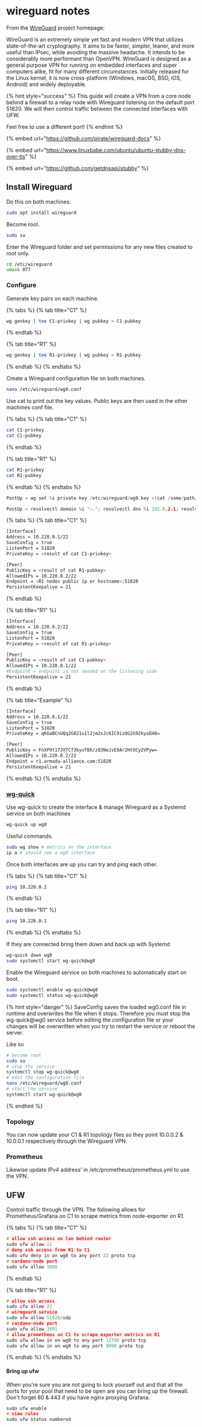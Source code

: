 # wireguard notes

From the [WireGuard](https://www.wireguard.com/) project homepage:

WireGuard is an extremely simple yet fast and modern VPN that utilizes state-of-the-art cryptography. It aims to be faster, simpler, leaner, and more useful than IPsec, while avoiding the massive headache. It intends to be considerably more performant than OpenVPN. WireGuard is designed as a general purpose VPN for running on embedded interfaces and super computers alike, fit for many different circumstances. Initially released for the Linux kernel, it is now cross-platform \(Windows, macOS, BSD, iOS, Android\) and widely deployable.

{% hint style="success" %}
This guide will create a VPN from a core node behind a firewall to a relay node with Wireguard listening on the default port 51820. We will then control traffic between the connected interfaces with UFW.

Feel free to use a different port!
{% endhint %}

{% embed url="https://github.com/pirate/wireguard-docs" %}

{% embed url="https://www.linuxbabe.com/ubuntu/ubuntu-stubby-dns-over-tls" %}

{% embed url="https://github.com/getdnsapi/stubby" %}



## Install Wireguard

Do this on both machines.

```bash
sudo apt install wireguard
```

Become root.

```bash
sudo su
```

Enter the Wireguard folder and set permissions for any new files created to root only.

```bash
cd /etc/wireguard
umask 077
```

### Configure

Generate key pairs on each machine.

{% tabs %}
{% tab title="C1" %}
```bash
wg genkey | tee C1-privkey | wg pubkey > C1-pubkey
```
{% endtab %}

{% tab title="R1" %}
```bash
wg genkey | tee R1-privkey | wg pubkey > R1-pubkey
```
{% endtab %}
{% endtabs %}

Create a Wireguard configuration file on both machines.

```bash
nano /etc/wireguard/wg0.conf
```

Use cat to print out the key values. Public keys are then used in the other machines conf file.

{% tabs %}
{% tab title="C1" %}
```bash
cat C1-privkey
cat C1-pubkey
```
{% endtab %}

{% tab title="R1" %}
```bash
cat R1-privkey
cat R1-pubkey
```
{% endtab %}
{% endtabs %}

```c
PostUp = wg set %i private-key /etc/wireguard/wg0.key <(cat /some/path/%i/privkey)
```

```c
PostUp = resolvectl domain %i "~."; resolvectl dns %i 192.0.2.1; resolvectl dnssec %i yes
```

{% tabs %}
{% tab title="C1" %}
```bash
[Interface]
Address = 10.220.0.1/22
SaveConfig = true
ListenPort = 51820
PrivateKey = <result of cat C1-privkey>

[Peer]
PublicKey = <result of cat R1-pubkey>
AllowedIPs = 10.220.0.2/22
Endpoint = <R1 nodes public ip or hostname>:51820
PersistentKeepalive = 21
```
{% endtab %}

{% tab title="R1" %}
```bash
[Interface]
Address = 10.220.0.2/22
SaveConfig = true
ListenPort = 51820
PrivateKey = <result of cat R1-privkey>

[Peer]
PublicKey = <result of cat C1-pubkey>
AllowedIPs = 10.220.0.1/22
#Endpoint = endpoint is not needed on the listening side
PersistentKeepalive = 21
```
{% endtab %}

{% tab title="Example" %}
```bash
[Interface]
Address = 10.220.0.1/22
SaveConfig = true
ListenPort = 51820
PrivateKey = qKGaBCnUQq2G821v1l2jm2xJc6IC9izOG2G92kyoEH8=

[Peer]
PublicKey = FnXP9t17JXTCf3kyuTBh/z83NeJsE8Ar2HtOCy2VPyw=
AllowedIPs = 10.220.0.2/22
Endpoint = r1.armada-alliance.com:51820
PersistentKeepalive = 21
```
{% endtab %}
{% endtabs %}

### [wg-quick](https://manpages.debian.org/unstable/wireguard-tools/wg-quick.8.en.html) 

Use wg-quick to create the interface & manage Wireguard as a Systemd service on both machines

```bash
wg-quick up wg0
```

Useful commands.

```bash
sudo wg show # metrics on the interface
ip a # should see a wg0 interface
```

Once both interfaces are up you can try and ping each other.

{% tabs %}
{% tab title="C1" %}
```bash
ping 10.220.0.2
```
{% endtab %}

{% tab title="R1" %}
```bash
ping 10.220.0.1
```
{% endtab %}
{% endtabs %}

If they are connected bring them down and back up with Systemd

```bash
wg-quick down wg0
sudo systemctl start wg-quick@wg0
```

Enable the Wireguard service on both machines to automatically start on boot.

```bash
sudo systemctl enable wg-quick@wg0
sudo systemctl status wg-quick@wg0
```

{% hint style="danger" %}
SaveConfig saves the loaded wg0.conf file in runtime and overwrites the file when it stops. Therefore you must stop the wg-quick@wg0 service before editing the configuration file or your changes will be overwritten when you try to restart the service or reboot the server.

Like so

```bash
# become root
sudo su
# stop the service
systemctl stop wg-quick@wg0
# edit the configuration file
nano /etc/wireguard/wg0.conf
# start the service
systemctl start wg-quick@wg0
```
{% endhint %}

### Topology

You can now update your C1 & R1 topology files so they point 10.0.0.2 & 10.0.0.1 respectively through the Wireguard VPN.

### Prometheus

Likewise update IPv4 address' in /etc/prometheus/prometheus.yml to use the VPN.

## UFW

Control traffic through the VPN. The following allows for Prometheus/Grafana on C1 to scrape metrics from node-exporter on R1.

{% tabs %}
{% tab title="C1" %}
```c
# allow ssh access on lan behind router
sudo ufw allow 22
# deny ssh access from R1 to C1
sudo ufw deny in on wg0 to any port 22 proto tcp
# cardano-node port
sudo ufw allow 3000
```
{% endtab %}

{% tab title="R1" %}
```c
# allow ssh access
sudo ufw allow 22
# wireguard service
sudo ufw allow 51820/udp
# cardano-node port
sudo ufw allow 3001
# allow prometheus on C1 to scrape exporter metrics on R1
sudo ufw allow in on wg0 to any port 12798 proto tcp
sudo ufw allow in on wg0 to any port 9090 proto tcp
```
{% endtab %}
{% endtabs %}

#### Bring up ufw

When you're sure you are not going to lock yourself out and that all the ports for your pool that need to be open are you can bring up the firewall. Don't forget 80 & 443 if you have nginx proxying Grafana.

```c
sudo ufw enable
# view rules
sudo ufw status numbered
```

